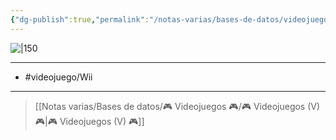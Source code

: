 ```yaml
---
{"dg-publish":true,"permalink":"/notas-varias/bases-de-datos/videojuegos/v-poke-park-2-un-mundo-lleno-de-ilusiones/"}
---
```



![|150](https://images.igdb.com/igdb/image/upload/t_cover_big/co3d1o.jpg)

---

- #videojuego/Wii

---

> [[Notas varias/Bases de datos/🎮 Videojuegos 🎮/🎮 Videojuegos (V) 🎮\|🎮 Videojuegos (V) 🎮]]